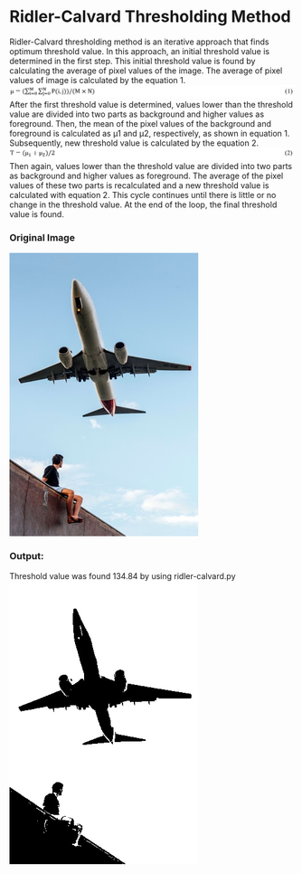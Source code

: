 # Ridler-Calvard Thresholding Method
Ridler-Calvard thresholding method is an iterative approach that finds optimum threshold value. 
In this approach, an initial threshold value is determined in the first step. 
This initial threshold value is found by calculating the average of pixel values of the image. 
The average of pixel values of image is calculated by the equation 1. <br>
![GitHub Logo](/images/equation1.jpg)
After the first threshold value is determined, values lower than the threshold value are divided into two parts as background and higher values as foreground. 
Then, the mean of the pixel values of the background and foreground is calculated as µ1 and µ2, respectively, as shown in equation 1. 
Subsequently, new threshold value is calculated by the equation 2.
![GitHub Logo](/images/equation2.jpg)
Then again, values lower than the threshold value are divided into two parts as background and higher values as foreground. 
The average of the pixel values of these two parts is recalculated and a new threshold value is calculated with equation 2. 
This cycle continues until there is little or no change in the threshold value. At the end of the loop, the final threshold value is found.
<br>
### Original Image
![GitHub Logo](/images/plane.jpg)
<br>
### Output:
Threshold value was found 134.84 by using ridler-calvard.py<br>
![GitHub Logo](/images/plane_binary.jpg)
